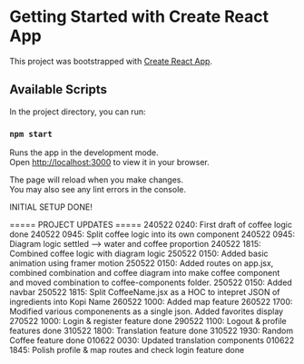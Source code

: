# Getting Started with Create React App

This project was bootstrapped with [Create React App](https://github.com/facebook/create-react-app).

## Available Scripts

In the project directory, you can run:

### `npm start`

Runs the app in the development mode.\
Open [http://localhost:3000](http://localhost:3000) to view it in your browser.

The page will reload when you make changes.\
You may also see any lint errors in the console.

INITIAL SETUP DONE!

===== PROJECT UPDATES =====
240522 0240: First draft of coffee logic done
240522 0945: Split coffee logic into its own component
240522 0945: Diagram logic settled --> water and coffee proportion
240522 1815: Combined coffee logic with diagram logic
250522 0150: Added basic animation using framer motion
250522 0150: Added routes on app.jsx, combined combination and coffee diagram into make coffee component and moved combination to coffee-components folder.
250522 0150: Added navbar
250522 1815: Split CoffeeName.jsx as a HOC to intepret JSON of ingredients into Kopi Name
260522 1000: Added map feature
260522 1700: Modified various componenents as a single json. Added favorites display
270522 1000: Login & register feature done
290522 1100: Logout & profile features done
310522 1800: Translation feature done
310522 1930: Random Coffee feature done
010622 0030: Updated translation components
010622 1845: Polish profile & map routes and check login feature done
